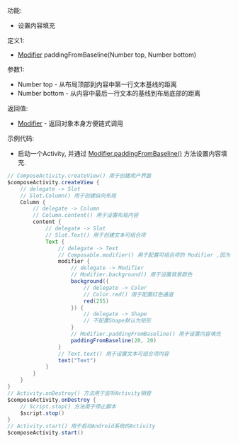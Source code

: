 功能:

+ 设置内容填充

定义1:

+ [Modifier](/API/UI/Compose/Modifier/Modifier/README.md) paddingFromBaseline(Number top, Number bottom)

参数1:

+ Number top - 从布局顶部到内容中第一行文本基线的距离
+ Number bottom - 从内容中最后一行文本的基线到布局底部的距离

返回值:

+ [Modifier](/API/UI/Compose/Modifier/Modifier/README.md) - 返回对象本身方便链式调用

示例代码:

+ 启动一个Activity,
  并通过 [Modifier.paddingFromBaseline()](/API/UI/Compose/Modifier/Modifier/README.md?id=paddingFromBaseline)
  方法设置内容填充.

```groovy
// ComposeActivity.createView() 用于创建用户界面
$composeActivity.createView {
    // delegate -> Slot
    // Slot.Column() 用于创建纵向布局
    Column {
        // delegate -> Column
        // Column.content() 用于设置布局内容
        content {
            // delegate -> Slot
            // Slot.Text() 用于创建文本可组合项
            Text {
                // delegate -> Text
                // Composable.modifier() 用于配置可组合项的 Modifier ,因为 Text 可组合项继承自 Composable ,所以可以调用 modifier 方法
                modifier {
                    // delegate -> Modifier
                    // Modifier.background() 用于设置背景颜色
                    background({
                        // delegate -> Color
                        // Color.red() 用于配置红色通道
                        red(255)
                    }) {
                        // delegate -> Shape
                        // 不配置Shape默认为矩形
                    }
                    // Modifier.paddingFromBaseline() 用于设置内容填充
                    paddingFromBaseline(20, 20)
                }
                // Text.text() 用于设置文本可组合项内容
                text("Text")
            }
        }
    }
}
// Activity.onDestroy() 方法用于监听Activity销毁
$composeActivity.onDestroy {
    // Script.stop() 方法用于停止脚本
    $script.stop()
}
// Activity.start() 用于启动Android系统的Activity
$composeActivity.start()
```